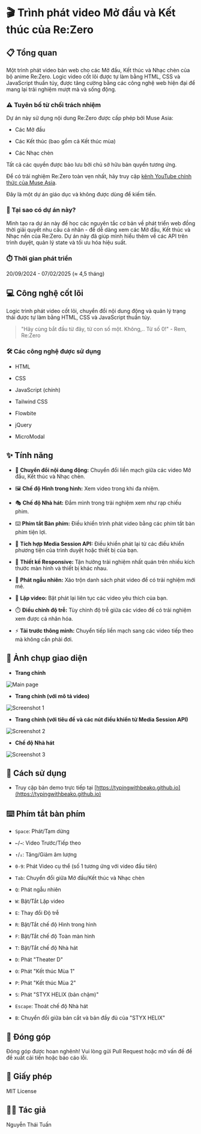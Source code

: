 
# 🎬 Trình phát video Mở đầu và Kết thúc của Re:Zero

## 📋 Tổng quan 

Một trình phát video bản web cho các Mở đầu, Kết thúc và Nhạc chèn của bộ anime Re:Zero. Logic video cốt lõi được tự làm bằng HTML, CSS và JavaScript thuần túy, được tăng cường bằng các công nghệ web hiện đại để mang lại trải nghiệm mượt mà và sống động.

### ⚠️ Tuyên bố từ chối trách nhiệm

  

Dự án này sử dụng nội dung Re:Zero được cấp phép bởi Muse Asia:

- Các Mở đầu

- Các Kết thúc (bao gồm cả Kết thúc mùa)

- Các Nhạc chèn

Tất cả các quyền được bảo lưu bởi chủ sở hữu bản quyền tương ứng.


Để có trải nghiệm Re:Zero toàn vẹn nhất, hãy truy cập [kênh YouTube chính thức của Muse Asia](https://www.youtube.com/c/MuseAsia).

Đây là một dự án giáo dục và không được dùng để kiếm tiền.

### 🤔 Tại sao có dự án này?

Mình tạo ra dự án này để học các nguyên tắc cơ bản về phát triển web đồng thời giải quyết nhu cầu cá nhân - để dễ dàng xem các Mở đầu, Kết thúc và Nhạc nền của Re:Zero. Dự án này đã giúp mình hiểu thêm về các API trên trình duyệt, quản lý state và tối ưu hóa hiệu suất.

### ⏱️ Thời gian phát triển

20/09/2024 - 07/02/2025 (≈ 4,5 tháng)

## 💻 Công nghệ cốt lõi

Logic trình phát video cốt lõi, chuyển đổi nội dung động và quản lý trạng thái được tự làm bằng HTML, CSS và JavaScript thuần túy.

> "Hãy cùng bắt đầu từ đây, từ con số một. Không,.. Từ số 0!" - Rem, Re:Zero

### 🛠️ Các công nghệ được sử dụng

- HTML

- CSS

- JavaScript (chính)

- Tailwind CSS
  
- Flowbite

- jQuery

- MicroModal

## ✨ Tính năng

-  🔄 **Chuyển đổi nội dung động:** Chuyển đổi liền mạch giữa các video Mở đầu, Kết thúc và Nhạc chèn.

-  🖼️ **Chế độ Hình trong hình:** Xem video trong khi đa nhiệm.

-  🎭 **Chế độ Nhà hát:** Đắm mình trong trải nghiệm xem như rạp chiếu phim.

-  ⌨️ **Phím tắt Bàn phím:** Điều khiển trình phát video bằng các phím tắt bàn phím tiện lợi.

-  🎵 **Tích hợp Media Session API:** Điều khiển phát lại từ các điều khiển phương tiện của trình duyệt hoặc thiết bị của bạn.

-  📱 **Thiết kế Responsive:** Tận hưởng trải nghiệm nhất quán trên nhiều kích thước màn hình và thiết bị khác nhau.

-  🔀 **Phát ngẫu nhiên:** Xáo trộn danh sách phát video để có trải nghiệm mới mẻ.

-  🔁 **Lặp video:** Bật phát lại liên tục các video yêu thích của bạn.

-  ⏱️ **Điều chỉnh độ trễ:** Tùy chỉnh độ trễ giữa các video để có trải nghiệm xem được cá nhân hóa.

-   ⚡ **Tải trước thông minh:** Chuyển tiếp liền mạch sang các video tiếp theo mà không cần phải đơi.


## 📸 Ảnh chụp giao diện


- **Trang chính**


![Main page](Other_Files/Screenshots/Main-page.png)


 - **Trang chính (với mô tả video)**


![Screenshot 1](Other_Files/Screenshots/Main-page%201.png)


- **Trang chính (với tiêu đề và các nút điều khiển từ Media Session API)**


![Screenshot 2](Other_Files/Screenshots/Main-page%202.png)


- **Chế độ Nhà hát**


![Screenshot 3](Other_Files/Screenshots/Theater%20mode.png)


## 🚀 Cách sử dụng

- Truy cập bản demo trực tiếp tại [https://typingwithbeako.github.io](https://typingwithbeako.github.io)

## ⌨️ Phím tắt bàn phím

-  `Space`: Phát/Tạm dừng

-  `←`/`→`: Video Trước/Tiếp theo

-  `↑`/`↓`: Tăng/Giảm âm lượng

-  `0-9`: Phát Video cụ thể (số 1 tương ứng với video đầu tiên) 

-  `Tab`: Chuyển đổi giữa Mở đầu/Kết thúc và Nhạc chèn

-  `Q`: Phát ngẫu nhiên

-  `W`: Bật/Tắt Lặp video

-  `E`: Thay đổi Độ trễ

-  `R`: Bật/Tắt chế độ Hình trong hình

-  `F`: Bật/Tắt chế độ Toàn màn hình

-  `T`: Bật/Tắt chế độ Nhà hát

-  `D`: Phát "Theater D"

-  `O`: Phát "Kết thúc Mùa 1"

-  `P`: Phát "Kết thúc Mùa 2"

-  `S`: Phát "STYX HELIX (bản chậm)"

-  `Escape`: Thoát chế độ Nhà hát

-  `B`: Chuyển đổi giữa bản cắt và bản đầy đủ của "STYX HELIX"

## 👥 Đóng góp

Đóng góp được hoan nghênh! Vui lòng gửi Pull Request hoặc mở vấn đề để đề xuất cải tiến hoặc báo cáo lỗi.

## 📄 Giấy phép

MIT License

## 👨‍💻 Tác giả

Nguyễn Thái Tuấn